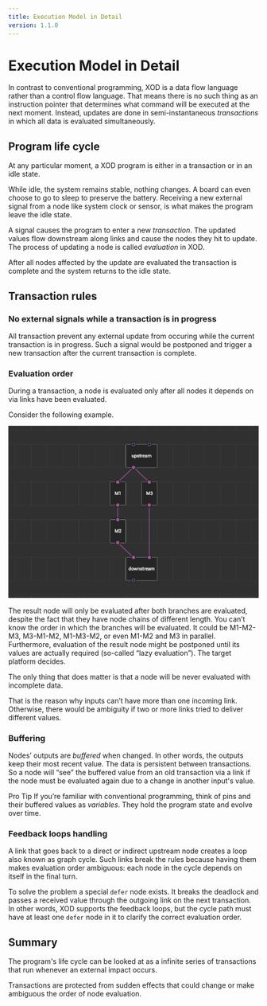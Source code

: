 ```yaml
---
title: Execution Model in Detail
version: 1.1.0
---
```


# Execution Model in Detail

In contrast to conventional programming, XOD is a data flow language rather than
a control flow language. That means there is no such thing as an instruction
pointer that determines what command will be executed at the next moment.
Instead, updates are done in semi-instantaneous _transactions_ in which all data
is evaluated simultaneously.

## Program life cycle

At any particular moment, a XOD program is either in a transaction or in an idle
state.

While idle, the system remains stable, nothing changes. A board can even choose
to go to sleep to preserve the battery. Receiving a new external signal from a
node like system clock or sensor, is what makes the program leave the idle
state.

A signal causes the program to enter a new _transaction_. The updated values
flow downstream along links and cause the nodes they hit to update. The process
of updating a node is called _evaluation_ in XOD.

After all nodes affected by the update are evaluated the transaction is complete
and the system returns to the idle state.

## Transaction rules

### No external signals while a transaction is in progress

All transaction prevent any external update from occuring while the current
transaction is in progress. Such a signal would be postponed and trigger a new
transaction after the current transaction is complete.

### Evaluation order

During a transaction, a node is evaluated only after all nodes it depends on via
links have been evaluated.

Consider the following example.

![Diamond graph](./abc.patch.png)

The result node will only be evaluated after both branches are evaluated,
despite the fact that they have node chains of different length. You can’t know
the order in which the branches will be evaluated. It could be M1-M2-M3,
M3-M1-M2, M1-M3-M2, or even M1-M2 and M3 in parallel. Furthermore, evaluation of
the result node might be postponed until its values are actually required
(so-called “lazy evaluation”). The target platform decides.

The only thing that does matter is that a node will be never evaluated with
incomplete data.

That is the reason why inputs can’t have more than one incoming link. Otherwise,
there would be ambiguity if two or more links tried to deliver different values.

### Buffering

Nodes’ outputs are _buffered_ when changed. In other words, the outputs keep
their most recent value. The data is persistent between transactions. So a node
will “see” the buffered value from an old transaction via a link if the node
must be evaluated again due to a change in another input's value.

<div class="ui segment">
<span class="ui ribbon label">Pro Tip</span>
If you’re familiar with conventional programming, think of pins and their
buffered values as <em>variables</em>. They hold the program state and evolve
over time.
</div>

### Feedback loops handling

A link that goes back to a direct or indirect upstream node creates a loop
also known as graph cycle. Such links break the rules because having them
makes evaluation order ambiguous: each node in the cycle depends on itself
in the final turn.

To solve the problem a special `defer` node exists. It breaks the deadlock
and passes a received value through the outgoing link on the next transaction.
In other words, XOD supports the feedback loops, but the cycle path must
have at least one `defer` node in it to clarify the correct evaluation order.

## Summary

The program's life cycle can be looked at as a infinite series of transactions
that run whenever an external impact occurs.

Transactions are protected from sudden effects that could change or make
ambiguous the order of node evaluation.

